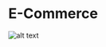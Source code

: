 # E-Commerce
![alt text](https://github.com/Sezer630/E-Commerce/blob/master/%C5%9Eema.JPG?raw=true)
